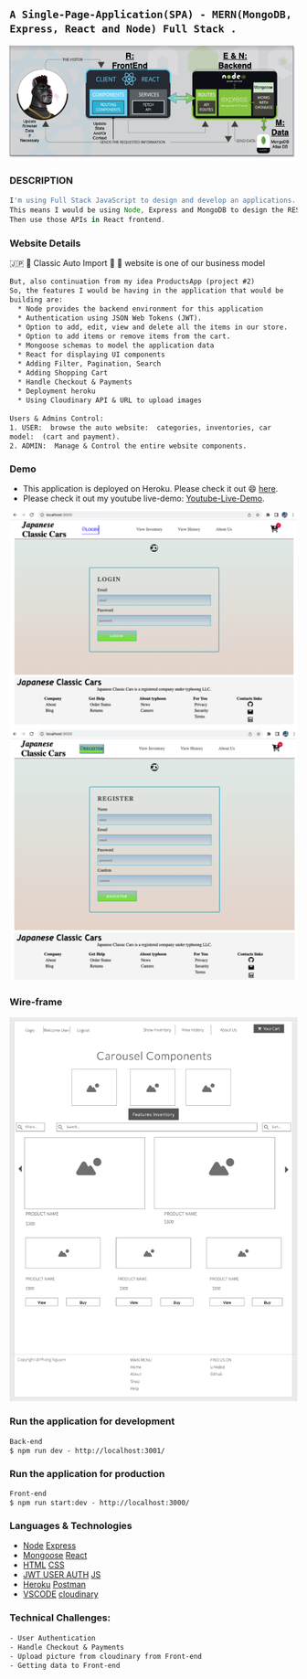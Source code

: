 ## `A Single-Page-Application(SPA) - MERN(MongoDB, Express, React and Node) Full Stack .`

![MERN DIAGRAM](./img/diagamdraw.png)

### DESCRIPTION

```js
I'm using Full Stack JavaScript to design and develop an applications. 
This means I would be using Node, Express and MongoDB to design the REST APIs.
Then use those APIs in React frontend.
```

### Website Details 

:jp: :japan: Classic Auto Import :car: :blue_car: website is one of our business model
``` 
But, also continuation from my idea ProductsApp (project #2)
So, the features I would be having in the application that would be building are:
  * Node provides the backend environment for this application
  * Authentication using JSON Web Tokens (JWT).
  * Option to add, edit, view and delete all the items in our store.
  * Option to add items or remove items from the cart.
  * Mongoose schemas to model the application data
  * React for displaying UI components
  * Adding Filter, Pagination, Search
  * Adding Shopping Cart
  * Handle Checkout & Payments
  * Deployment heroku
  * Using Cloudinary API & URL to upload images
  
Users & Admins Control:
1. USER:  browse the auto website:  categories, inventories, car model:  (cart and payment).
2. ADMIN:  Manage & Control the entire website components.
```
### Demo
- This application is deployed on Heroku. Please check it out :smile: [here](link).
- Please check it out my youtube live-demo:  [Youtube-Live-Demo](https://youtu.be/dX3sfDaacyw).


![LoginDemo](./img/login.png)
![RegisterDemo](./img/signup.png)


### Wire-frame
![Wireframe](./img/ERD.png)


### Run the application for development
```
Back-end
$ npm run dev - http://localhost:3001/

```
### Run the application for production
```
Front-end
$ npm run start:dev - http://localhost:3000/
```


### Languages & Technologies 

- [Node](https://nodejs.org/en/)            [Express](https://expressjs.com/)
- [Mongoose](https://mongoosejs.com/)       [React](https://reactjs.org/)
- [HTML](https://html.com/)                 [CSS](https://www.w3schools.com/Css/) 
- [JWT USER AUTH](https://jwt.io/)          [JS](https://www.w3schools.com/js/default.asp) 
- [Heroku](https://id.heroku.com/login)     [Postman](https://www.postman.com/)
- [VSCODE](https://code.visualstudio.com/)  [cloudinary](https://cloudinary.com//)

### Technical Challenges:

```
- User Authentication
- Handle Checkout & Payments
- Upload picture from cloudinary from Front-end
- Getting data to Front-end
```